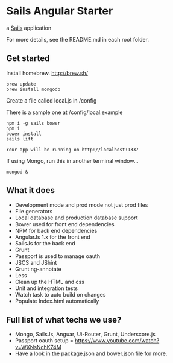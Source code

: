 # Sails Angular Starter

a [Sails](http://sailsjs.org) application

For more details, see the README.md in each root folder.

## Get started

Install homebrew. http://brew.sh/
```
brew update
brew install mongodb
```
Create a file called local.js in /config

There is a sample one at /config/local.example

```
npm i -g sails bower
npm i
bower install
sails lift

Your app will be running on http://localhost:1337
```

If using Mongo, run this in another terminal window...

```
mongod &
```

## What it does

- Development mode and prod mode not just prod files
- File generators
- Local database and production database support
- Bower used for front end dependencies
- NPM for back end dependencies
- AngularJs 1.x for the front end
- SailsJs for the back end
- Grunt
- Passport is used to manage oauth
- JSCS and JShint
- Grunt ng-annotate
- Less
- Clean up the HTML and css
- Unit and integration tests
- Watch task to auto build on changes
- Populate Index.html automatically

## Full list of what techs we use?

- Mongo, SailsJs, Anguar, Ui-Router, Grunt, Underscore.js
- Passport oauth setup = https://www.youtube.com/watch?v=WXNsNchK74M
- Have a look in the package.json and bower.json file for more.
